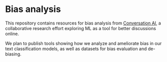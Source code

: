 # Bias analysis

This repository contains resources for bias analysis
from [Conversation AI](https://conversationai.github.io/), a collaborative
research effort exploring ML as a tool for better discussions online.

We plan to publish tools showing how we analyze and ameliorate bias in our text
classification models, as well as datasets for bias evaluation and de-biasing.
